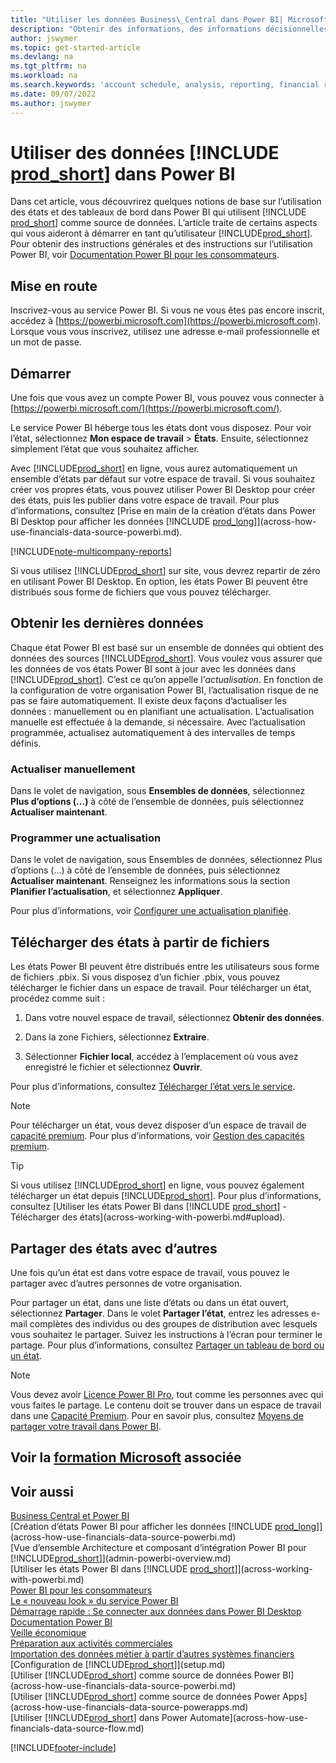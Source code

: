 ```yaml
---
title: "Utiliser les données Business\_Central dans Power BI| Microsoft Docs"
description: "Obtenir des informations, des informations décisionnelles et des indicateurs de performance clés à partir de vos données Business\_Central à l’aide de Power BI."
author: jswymer
ms.topic: get-started-article
ms.devlang: na
ms.tgt_pltfrm: na
ms.workload: na
ms.search.keywords: 'account schedule, analysis, reporting, financial report, business intelligence, KPI'
ms.date: 09/07/2022
ms.author: jswymer
---
```

# <a name="work-with--data-in-power-bi"></a>Utiliser des données [!INCLUDE [prod_short](includes/prod_short.md)] dans Power BI

Dans cet article, vous découvrirez quelques notions de base sur l’utilisation des états et des tableaux de bord dans Power BI qui utilisent [!INCLUDE [prod_short](includes/prod_short.md)] comme source de données. L’article traite de certains aspects qui vous aideront à démarrer en tant qu’utilisateur [!INCLUDE[prod_short](includes/prod_short.md)]. Pour obtenir des instructions générales et des instructions sur l’utilisation Power BI, voir [Documentation Power BI pour les consommateurs](/power-bi/consumer).

## <a name="get-ready"></a>Mise en route

Inscrivez-vous au service Power BI. Si vous ne vous êtes pas encore inscrit, accédez à [https://powerbi.microsoft.com](https://powerbi.microsoft.com). Lorsque vous vous inscrivez, utilisez une adresse e-mail professionnelle et un mot de passe.

## <a name="get-started"></a>Démarrer

Une fois que vous avez un compte Power BI, vous pouvez vous connecter à [https://powerbi.microsoft.com/](https://powerbi.microsoft.com/).

Le service Power BI héberge tous les états dont vous disposez. Pour voir l’état, sélectionnez **Mon espace de travail** > **États**. Ensuite, sélectionnez simplement l’état que vous souhaitez afficher.

Avec [!INCLUDE[prod_short](includes/prod_short.md)] en ligne, vous aurez automatiquement un ensemble d’états par défaut sur votre espace de travail. Si vous souhaitez créer vos propres états, vous pouvez utiliser Power BI Desktop pour créer des états, puis les publier dans votre espace de travail. Pour plus d’informations, consultez [Prise en main de la création d’états dans Power BI Desktop pour afficher les données [!INCLUDE [prod_long](includes/prod_long.md)]](across-how-use-financials-data-source-powerbi.md).

[!INCLUDE[note-multicompany-reports](includes/note-multicompany-reports.md)]

Si vous utilisez [!INCLUDE[prod_short](includes/prod_short.md)] sur site, vous devrez repartir de zéro en utilisant Power BI Desktop. En option, les états Power BI peuvent être distribués sous forme de fichiers que vous pouvez télécharger.

## <a name="get-the-latest-data"></a>Obtenir les dernières données

Chaque état Power BI est basé sur un ensemble de données qui obtient des données des sources [!INCLUDE[prod_short](includes/prod_short.md)]. Vous voulez vous assurer que les données de vos états Power BI sont à jour avec les données dans [!INCLUDE[prod_short](includes/prod_short.md)]. C’est ce qu’on appelle l’*actualisation*.  En fonction de la configuration de votre organisation Power BI, l’actualisation risque de ne pas se faire automatiquement. Il existe deux façons d’actualiser les données : manuellement ou en planifiant une actualisation. L’actualisation manuelle est effectuée à la demande, si nécessaire. Avec l’actualisation programmée, actualisez automatiquement à des intervalles de temps définis.

### <a name="refresh-manually"></a>Actualiser manuellement

Dans le volet de navigation, sous **Ensembles de données**, sélectionnez **Plus d’options (...)** à côté de l’ensemble de données, puis sélectionnez **Actualiser maintenant**.

### <a name="schedule-a-refresh"></a>Programmer une actualisation

Dans le volet de navigation, sous Ensembles de données, sélectionnez Plus d’options (...) à côté de l’ensemble de données, puis sélectionnez **Actualiser maintenant**. Renseignez les informations sous la section **Planifier l’actualisation**, et sélectionnez **Appliquer**.

Pour plus d’informations, voir [Configurer une actualisation planifiée](/power-bi/connect-data/refresh-scheduled-refresh).

## <a name="upload-reports-from-files"></a><a name="upload"></a>Télécharger des états à partir de fichiers

Les états Power BI peuvent être distribués entre les utilisateurs sous forme de fichiers .pbix. Si vous disposez d’un fichier .pbix, vous pouvez télécharger le fichier dans un espace de travail. Pour télécharger un état, procédez comme suit :

1. Dans votre nouvel espace de travail, sélectionnez **Obtenir des données**.

2. Dans la zone Fichiers, sélectionnez **Extraire**.

3. Sélectionner **Fichier local**, accédez à l’emplacement où vous avez enregistré le fichier et sélectionnez **Ouvrir**.

Pour plus d’informations, consultez [Télécharger l’état vers le service](/power-bi/paginated-reports/paginated-reports-quickstart-aw#upload-the-report-to-the-service).

> [!NOTE]
> Pour télécharger un état, vous devez disposer d’un espace de travail de [capacité premium](/power-bi/service-premium-what-is). Pour plus d’informations, voir [Gestion des capacités premium](/power-bi/admin/service-premium-capacity-manage). 

> [!TIP]
> Si vous utilisez [!INCLUDE[prod_short](includes/prod_short.md)] en ligne, vous pouvez également télécharger un état depuis [!INCLUDE[prod_short](includes/prod_short.md)]. Pour plus d’informations, consultez [Utiliser les états Power BI dans [!INCLUDE [prod_short](includes/prod_short.md)] - Télécharger des états](across-working-with-powerbi.md#upload).

## <a name="share-reports-with-others"></a><a name="share"></a>Partager des états avec d’autres

Une fois qu’un état est dans votre espace de travail, vous pouvez le partager avec d’autres personnes de votre organisation.

Pour partager un état, dans une liste d’états ou dans un état ouvert, sélectionnez **Partager**. Dans le volet **Partager l’état**, entrez les adresses e-mail complètes des individus ou des groupes de distribution avec lesquels vous souhaitez le partager. Suivez les instructions à l’écran pour terminer le partage. Pour plus d’informations, consultez [Partager un tableau de bord ou un état](/power-bi/collaborate-share/service-share-dashboards#share-a-dashboard-or-report).

> [!NOTE]
> Vous devez avoir [Licence Power BI Pro](/power-bi/service-features-license-type), tout comme les personnes avec qui vous faites le partage. Le contenu doit se trouver dans un espace de travail dans une [Capacité Premium](/power-bi/service-premium-what-is). Pour en savoir plus, consultez [Moyens de partager votre travail dans Power BI](/power-bi/service-how-to-collaborate-distribute-dashboards-reports).

## <a name="see-related-microsoft-training"></a>Voir la [formation Microsoft](/training/modules/configure-powerbi-excel-dynamics-365-business-central/index) associée

## <a name="see-also"></a>Voir aussi

[Business Central et Power BI](admin-powerbi.md)  
[Création d’états Power BI pour afficher les données [!INCLUDE [prod_long](includes/prod_long.md)]](across-how-use-financials-data-source-powerbi.md)  
[Vue d’ensemble Architecture et composant d’intégration Power BI pour [!INCLUDE[prod_short](includes/prod_short.md)]](admin-powerbi-overview.md)  
[Utiliser les états Power BI dans [!INCLUDE [prod_short](includes/prod_short.md)]](across-working-with-powerbi.md)  
[Power BI pour les consommateurs](/power-bi/consumer/end-user-consumer)  
[Le « nouveau look » du service Power BI](/power-bi/service-new-look)  
[Démarrage rapide : Se connecter aux données dans Power BI Desktop](/power-bi/desktop-quickstart-connect-to-data)  
[Documentation Power BI](/power-bi/)  
[Veille économique](bi.md)  
[Préparation aux activités commerciales](ui-get-ready-business.md)  
[Importation des données métier à partir d’autres systèmes financiers](across-import-data-configuration-packages.md)  
[Configuration de [!INCLUDE[prod_short](includes/prod_short.md)]](setup.md)  
[Utiliser [!INCLUDE[prod_short](includes/prod_short.md)] comme source de données Power BI](across-how-use-financials-data-source-powerbi.md)  
[Utiliser [!INCLUDE[prod_short](includes/prod_short.md)] comme source de données Power Apps](across-how-use-financials-data-source-powerapps.md)  
[Utiliser [!INCLUDE[prod_short](includes/prod_short.md)] dans Power Automate](across-how-use-financials-data-source-flow.md)  




[!INCLUDE[footer-include](includes/footer-banner.md)]
